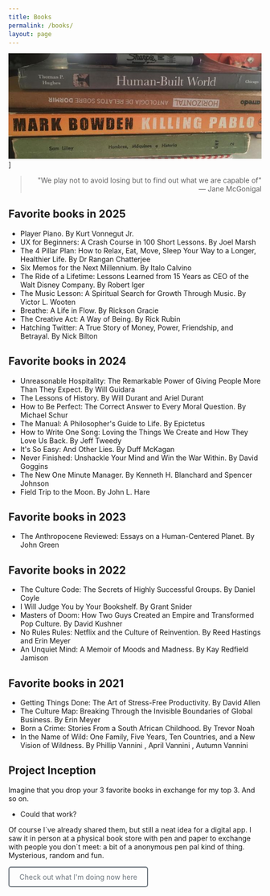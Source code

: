 ```yaml
---
title: Books
permalink: /books/
layout: page
---
```


![my books](/assets/images/books.png)]

> <div style="text-align: right;">
> "We play not to avoid losing but to find out what we are capable of"  
>   <br/>
> — Jane McGonigal 
> </div>

## Favorite books in 2025

* Player Piano. By Kurt Vonnegut Jr.
* UX for Beginners: A Crash Course in 100 Short Lessons. By Joel Marsh
* The 4 Pillar Plan: How to Relax, Eat, Move, Sleep Your Way to a Longer, Healthier Life. By Dr Rangan Chatterjee
* Six Memos for the Next Millennium. By Italo Calvino
* The Ride of a Lifetime: Lessons Learned from 15 Years as CEO of the Walt Disney Company. By Robert Iger
* The Music Lesson: A Spiritual Search for Growth Through Music. By Victor L. Wooten
* Breathe: A Life in Flow. By Rickson Gracie
* The Creative Act: A Way of Being. By Rick Rubin
* Hatching Twitter: A True Story of Money, Power, Friendship, and Betrayal. By Nick Bilton

## Favorite books in 2024

* Unreasonable Hospitality: The Remarkable Power of Giving People More Than They Expect. By Will Guidara
* The Lessons of History. By Will Durant and Ariel Durant
* How to Be Perfect: The Correct Answer to Every Moral Question. By Michael Schur
* The Manual: A Philosopher's Guide to Life. By Epictetus
* How to Write One Song: Loving the Things We Create and How They Love Us Back. By Jeff Tweedy
* It's So Easy: And Other Lies. By Duff McKagan
* Never Finished: Unshackle Your Mind and Win the War Within. By David Goggins
* The New One Minute Manager. By Kenneth H. Blanchard and Spencer Johnson
* Field Trip to the Moon. By John L. Hare

## Favorite books in 2023

* The Anthropocene Reviewed: Essays on a Human-Centered Planet. By John Green

## Favorite books in 2022

* The Culture Code: The Secrets of Highly Successful Groups. By Daniel Coyle
* I Will Judge You by Your Bookshelf. By Grant Snider
* Masters of Doom: How Two Guys Created an Empire and Transformed Pop Culture. By David Kushner
* No Rules Rules: Netflix and the Culture of Reinvention. By Reed Hastings and Erin Meyer
* An Unquiet Mind: A Memoir of Moods and Madness. By Kay Redfield Jamison

## Favorite books in 2021

* Getting Things Done: The Art of Stress-Free Productivity. By David Allen
* The Culture Map: Breaking Through the Invisible Boundaries of Global Business. By Erin Meyer
* Born a Crime: Stories From a South African Childhood. By Trevor Noah
* In the Name of Wild: One Family, Five Years, Ten Countries, and a New Vision of Wildness. By Phillip Vannini , April Vannini , Autumn Vannini

## Project Inception

Imagine that you drop your 3 favorite books in exchange for my top 3. And so on. 
* Could that work?

Of course I´ve already shared them, but still a neat idea for a digital app. I saw it in person at a physical book store with pen and paper to exchange with people you don´t meet: a bit of a anonymous pen pal kind of thing. Mysterious, random and fun. 

<a href="/now/" style="display: inline-block; padding: 10px 20px; border: 2px solid #6c757d; color: #6c757d; text-decoration: none; border-radius: 5px; background-color: transparent;" onmouseover="this.style.backgroundColor='#6c757d'; this.style.color='white';" onmouseout="this.style.backgroundColor='transparent'; this.style.color='#6c757d';">Check out what I'm doing now here</a>
